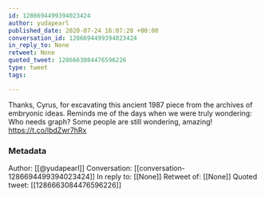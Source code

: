 ```yaml
---
id: 1286694499394023424
author: yudapearl
published_date: 2020-07-24 16:07:28 +00:00
conversation_id: 1286694499394023424
in_reply_to: None
retweet: None
quoted_tweet: 1286663084476596226
type: tweet
tags:

---
```


Thanks, Cyrus, for excavating this ancient 1987 piece from the archives of embryonic ideas. Reminds me of the days when we were truly wondering: Who needs graph? Some people are still wondering, amazing! https://t.co/lbdZwr7hRx

### Metadata

Author: [[@yudapearl]]
Conversation: [[conversation-1286694499394023424]]
In reply to: [[None]]
Retweet of: [[None]]
Quoted tweet: [[1286663084476596226]]
